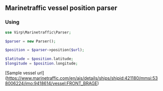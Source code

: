## Marinetraffic vessel position parser

### Using

```php
use Virp\Marinetraffic\Parser;

$parser = new Parser();

$position = $parser->position($url);

$latitude = $position.latitude;
$longitude = $position.longitude;
```

[Sample vessel url] (https://www.marinetraffic.com/en/ais/details/ships/shipid:421180/mmsi:538006224/imo:9418614/vessel:FRONT_BRAGE)